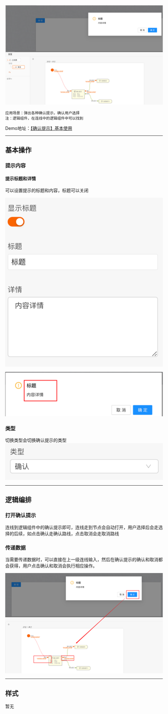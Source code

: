 ![Alt text](img/image.png)

```
应用场景：弹出各种确认提示，确认用户选择
注：逻辑组件，在连线中的逻辑组件中可以找到
```
Demo地址：[【确认提示】基本使用](https://my.mybricks.world/mybricks-app-pcspa/index.html?id=471155949342789)

----
## 基本操作
### 提示内容
#### 提示标题和详情
可以设置提示的标题和内容，标题可以关闭

![Alt text](img/image-1.png)

![Alt text](img/image-2.png)

### 类型
切换类型会切换确认提示的类型
![Alt text](img/image-3.png)

----
## 逻辑编排
### 打开确认提示
连线到逻辑组件中的确认提示即可，连线走到节点会自动打开，用户选择后会走选择的后续，如点击确认走确认路线，点击取消会走取消路线

### 传递数据
当需要传递数据时，可以直接在上一级连线输入，然后在确认提示的确认和取消都会获得，用户点击确认和取消会执行相应操作。

![Alt text](img/image-4.png)

----
## 样式
暂无

